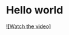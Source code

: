 # Hello world

[![Watch the video]](https://github.com/candrews6/candrews6.github.io/raw/refs/heads/master/12392244_1080_1920_25fps.mp4)

